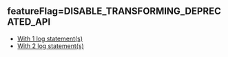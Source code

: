 ## featureFlag=DISABLE_TRANSFORMING_DEPRECATED_API

* [With 1 log statement(s)](statements-1/index.md)
* [With 2 log statement(s)](statements-2/index.md)


